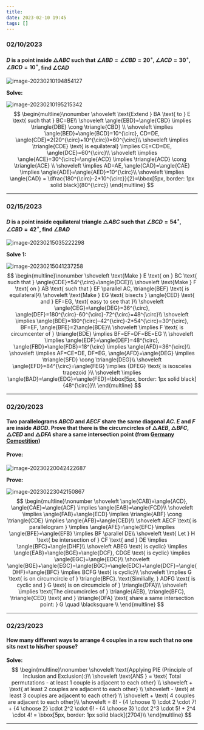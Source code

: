 ```yaml
---
title:
date: 2023-02-10 19:45
tags: []
---
```


### 02/10/2023

#### $D$ is a point inside $\triangle{ABC}$ such that $\angle{ABD}=\angle{CBD}=20^{\circ}, \angle{ACD}=30^{\circ}, \angle{BCD}=10^{\circ}$, find $\angle{CAD}$

![image-20230210194854127](/assets/images/2023/image-20230210194854127.png)

**Solve:**

![image-20230210195215342](/assets/images/2023/image-20230210195215342.png)
$$
\begin{multline}\nonumber
\shoveleft \text{Extend } BA \text{ to } E \text{ such that } BC=BE\\
\shoveleft \angle{EBD}=\angle{CBD} \implies \triangle{DBE} \cong \triangle{CBD} \\
\shoveleft \implies \angle{BED}=\angle{BCD}=10^{\circ}, CD=DE, \angle{CDE}=2(20^{\circ}+10^{\circ})=60^{\circ}\\
\shoveleft \implies \triangle{CDE} \text{ is equilateral} \implies CE=CD=DE, \angle{DCE}=60^{\circ}\\
\shoveleft \implies \angle{ACE}=30^{\circ}=\angle{ACD} \implies \triangle{ACD} \cong \triangle{ACE} \\
\shoveleft \implies AD=AE, \angle{CAD}=\angle{CAE} \implies \angle{ADE}=\angle{AED}=10^{\circ}\\
\shoveleft \implies \angle{CAD} = \dfrac{180^{\circ}-2*10^{\circ}}{2}=\bbox[5px, border: 1px solid black]{80^{\circ}}
\end{multline}
$$

---

### 02/15/2023

#### $D$ is a point inside equilateral triangle $\triangle{ABC}$ such that $\angle{BCD}=54^{\circ}, \angle{CBD}=42^{\circ}$, find $\angle{BAD}$

![image-20230215035222298](/assets/images/2023/image-20230215035222298.png)

**Solve 1:**

![image-20230215041237258](/assets/images/2023/image-20230215041237258.png)
$$
\begin{multline}\nonumber
\shoveleft \text{Make } E \text{ on } BC \text{ such that } \angle{CDE}=54^{\circ}=\angle{DCE}\\
\shoveleft \text{Make } F \text{ on } AB \text{ such that } EF \parallel AC, \triangle{BEF} \text{ is equilateral}\\
\shoveleft \text{Make } EG \text{ bisects } \angle{CED} \text{ and } EF=EG, \text{ easy to see that }\\
\shoveleft \angle{CEG}=\angle{DEG}=36^{\circ}, \angle{DEF}=180^{\circ}-60^{\circ}-72^{\circ}=48^{\circ}\\
\shoveleft \implies \angle{BDE}=180^{\circ}-42^{\circ}-2*54^{\circ}=30^{\circ}, BF=EF, \angle{BFE}=2\angle{BDE}\\
\shoveleft \implies F \text{ is circumcenter of } \triangle{BDE} \implies BF=EF=DF=BE=EG \\
\shoveleft \implies \angle{EDF}=\angle{DEF}=48^{\circ}, \angle{FBD}=\angle{FDB}=18^{\circ} \implies \angle{AFD}=36^{\circ}\\
\shoveleft \implies AF=CE=DE, DF=EG, \angle{AFD}=\angle{DEG} \implies \triangle{SFD} \cong \triangle{DEG}\\
\shoveleft \angle{EFD}=84^{\circ}=\angle{FEG} \implies {DFEG} \text{ is isosceles trapezoid }\\
\shoveleft \implies \angle{BAD}=\angle{EDG}=\angle{FED}=\bbox[5px, border: 1px solid black]{48^{\circ}}\\
\end{multline}
$$

---

### 02/20/2023

#### Two parallelograms $ABCD$ and $AECF$ share the same diagonal $AC$. $E$ and $F$ are inside $ABCD$. Prove that there is the circumcircles of $\triangle{AEB}, \triangle{BFC}, \triangle{CED}$ and $\triangle{DFA}$  share a same intersection point (from [Germany Competition](https://www.mathe-wettbewerbe.de/fileadmin/Mathe-Wettbewerbe/Bundeswettbewerb_Mathematik/Dokumente/BWM_2023.1_Aufgabenblatt.pdf))

#### **Prove:**

![image-20230220042422687](/assets/images/2023/image-20230220042422687.png)

**Prove:**

![image-20230223042150867](/assets/images/2023/image-20230223042150867.png)
$$
\begin{multline}\nonumber
\shoveleft \angle{CAB}=\angle{ACD}, \angle{CAE}=\angle{ACF} \implies \angle{EAB}=\angle{FCD}\\
\shoveleft  \implies \angle{FAB}=\angle{ECD} \implies \triangle{ABF} \cong \triangle{CDE} \implies \angle{AFB}=\angle{CED}\\
\shoveleft AECF \text{ is parallelogram } \implies \angle{AFE}=\angle{EFC} \implies \angle{BFE}=\angle{EFB} \implies BF \parallel DE\\
\shoveleft \text{ Let } H \text{ be intersection of } CF \text{ and } DE \implies \angle{BFC}=\angle{DHF}\\
\shoveleft ABEG \text{ is cyclic} \implies \angle{EAB}=\angle{BGE}=\angle{DCF}, CDGE \text{ is cyclic} \implies \angle{EGC}=\angle{EDC}\\
\shoveleft \angle{BGE}+\angle{EGC}=\angle{BGC}=\angle{EDC}+\angle{DCF}=\angle{DHF}=\angle{BFC} \implies BCFG \text{ is cyclic}\\
\shoveleft \implies G \text{ is on circumcircle of } \triangle{BFC}. \text{Similially, } ADFG \text{ is cyclic and } G \text{ is on circumcicle of } \triangle{DFA}\\
\shoveleft \implies  \text{The circumcircles of } \triangle{AEB}, \triangle{BFC}, \triangle{CED} \text{ and } \triangle{DFA} \text{ share a same intersection point: } G \quad \blacksquare \\
\end{multline}
$$

---

### 02/23/2023

#### How many different ways to arrange 4 couples in a row such that no one sits next to his/her spouse?

**Solve:**
$$
\begin{multline}\nonumber
\shoveleft \text{Applying PIE (Principle of Inclusion and Exclusion):}\\
\shoveleft \text{ANS } = \text{ Total permutations - at least 1 couple is adjacent to each other} \\
\shoveleft + \text{ at least 2 couples are adjacent to each other} \\
\shoveleft - \text{ at least 3 couples are adjacent to each other} \\
\shoveleft + \text{ 4 couples are adjacent to each other}\\
\shoveleft = 8! - {4 \choose 1} \cdot 2 \cdot 7! + {4 \choose 2} \cdot 2^2 \cdot 6! - {4 \choose 3} \cdot 2^3 \cdot 5! + 2^4 \cdot 4! = \bbox[5px, border: 1px solid black]{2704}\\
\end{multline}
$$

---
